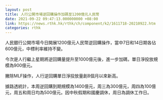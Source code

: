 ```yaml
---
layout: post
title: 人行公開市場逆回購操作加碼至1200億元人民幤
date: 2021-09-22 09:47:13.000000000 +08:00
link: https://news.rthk.hk/rthk/ch/component/k2/1611718-20210922.htm
categories: rthk
---
```


人民銀行公開市場今日開展1200億元人民幣逆回購操作，當中7日和14日期各佔600億元，中標利率維持不變。

今次是人行繼上星期將逆回購量提升至1000億元後，進一步加碼，單日淨投放規模為900億元。

撇除MLF操作，人行逆回購單日淨投放量創8個月以來新高。

據路透統計，本周逆回購到期規模為1400億元，周三為300億元，周四為100億元，周五和周日均為500億元。因中秋假期和國慶調休，周日為調休工作日。
